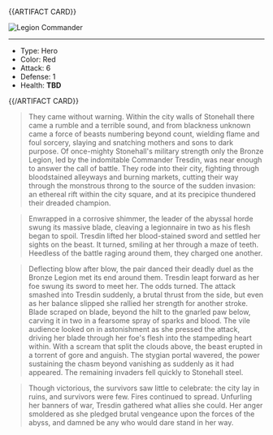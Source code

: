 {{ARTIFACT CARD}}

<!-- Card image goes here. -->

![Legion Commander](https://i.imgur.com/F4B9gpf.jpg)

---

<!-- Card description goes here. -->

* Type: Hero
* Color: Red
* Attack: 6
* Defense: 1
* Health: **TBD**

{{/ARTIFACT CARD}}

> They came without warning. Within the city walls of Stonehall there came a rumble and a terrible sound, and from blackness unknown came a force of beasts numbering beyond count, wielding flame and foul sorcery, slaying and snatching mothers and sons to dark purpose. Of once-mighty Stonehall's military strength only the Bronze Legion, led by the indomitable Commander Tresdin, was near enough to answer the call of battle. They rode into their city, fighting through bloodstained alleyways and burning markets, cutting their way through the monstrous throng to the source of the sudden invasion: an ethereal rift within the city square, and at its precipice thundered their dreaded champion.

> Enwrapped in a corrosive shimmer, the leader of the abyssal horde swung its massive blade, cleaving a legionnaire in two as his flesh began to spoil. Tresdin lifted her blood-stained sword and settled her sights on the beast. It turned, smiling at her through a maze of teeth. Heedless of the battle raging around them, they charged one another.

> Deflecting blow after blow, the pair danced their deadly duel as the Bronze Legion met its end around them. Tresdin leapt forward as her foe swung its sword to meet her. The odds turned. The attack smashed into Tresdin suddenly, a brutal thrust from the side, but even as her balance slipped she rallied her strength for another stroke. Blade scraped on blade, beyond the hilt to the gnarled paw below, carving it in two in a fearsome spray of sparks and blood. The vile audience looked on in astonishment as she pressed the attack, driving her blade through her foe's flesh into the stampeding heart within. With a scream that split the clouds above, the beast erupted in a torrent of gore and anguish. The stygian portal wavered, the power sustaining the chasm beyond vanishing as suddenly as it had appeared. The remaining invaders fell quickly to Stonehall steel.

> Though victorious, the survivors saw little to celebrate: the city lay in ruins, and survivors were few. Fires continued to spread. Unfurling her banners of war, Tresdin gathered what allies she could. Her anger smoldered as she pledged brutal vengeance upon the forces of the abyss, and damned be any who would dare stand in her way.
